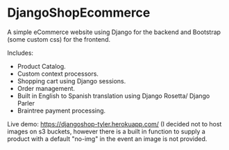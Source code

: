 # DjangoShopEcommerce

A simple eCommerce website using Django for the backend and Bootstrap (some custom css) for the frontend.

Includes:
- Product Catalog.
- Custom context processors.
- Shopping cart using Django sessions.
- Order management.
- Built in English to Spanish translation using Django Rosetta/ Django Parler
- Braintree payment processing.

Live demo:
https://djangoshop-tyler.herokuapp.com/
(I decided not to host images on s3 buckets, however there is a built in function to supply a product with a default "no-img" in the event an image is not provided.
